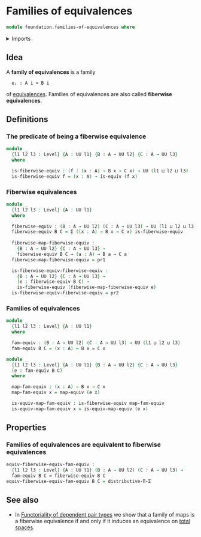 # Families of equivalences

```agda
module foundation.families-of-equivalences where
```

<details><summary>Imports</summary>

```agda
open import foundation.dependent-pair-types
open import foundation.universe-levels

open import foundation-core.equivalences
open import foundation-core.type-theoretic-principle-of-choice
```

</details>

## Idea

A **family of equivalences** is a family

```text
  eᵢ : A i ≃ B i
```

of [equivalences](foundation-core.equivalences.md). Families of equivalences are
also called **fiberwise equivalences**.

## Definitions

### The predicate of being a fiberwise equivalence

```agda
module _
  {l1 l2 l3 : Level} {A : UU l1} {B : A → UU l2} {C : A → UU l3}
  where

  is-fiberwise-equiv : (f : (x : A) → B x → C x) → UU (l1 ⊔ l2 ⊔ l3)
  is-fiberwise-equiv f = (x : A) → is-equiv (f x)
```


### Fiberwise equivalences

```agda
module _
  {l1 l2 l3 : Level} {A : UU l1}
  where

  fiberwise-equiv : (B : A → UU l2) (C : A → UU l3) → UU (l1 ⊔ l2 ⊔ l3)
  fiberwise-equiv B C = Σ ((x : A) → B x → C x) is-fiberwise-equiv
  
  fiberwise-map-fiberwise-equiv :
    {B : A → UU l2} {C : A → UU l3} →
    fiberwise-equiv B C → (a : A) → B a → C a
  fiberwise-map-fiberwise-equiv = pr1

  is-fiberwise-equiv-fiberwise-equiv :
    {B : A → UU l2} {C : A → UU l3} →
    (e : fiberwise-equiv B C) →
    is-fiberwise-equiv (fiberwise-map-fiberwise-equiv e)
  is-fiberwise-equiv-fiberwise-equiv = pr2
```

### Families of equivalences

```agda
module _
  {l1 l2 l3 : Level} {A : UU l1}
  where

  fam-equiv : (B : A → UU l2) (C : A → UU l3) → UU (l1 ⊔ l2 ⊔ l3)
  fam-equiv B C = (x : A) → B x ≃ C x

module _
  {l1 l2 l3 : Level} {A : UU l1} {B : A → UU l2} {C : A → UU l3}
  (e : fam-equiv B C)
  where

  map-fam-equiv : (x : A) → B x → C x
  map-fam-equiv x = map-equiv (e x)

  is-equiv-map-fam-equiv : is-fiberwise-equiv map-fam-equiv
  is-equiv-map-fam-equiv x = is-equiv-map-equiv (e x)
```

## Properties

### Families of equivalences are equivalent to fiberwise equivalences

```agda
equiv-fiberwise-equiv-fam-equiv :
  {l1 l2 l3 : Level} {A : UU l1} (B : A → UU l2) (C : A → UU l3) →
  fam-equiv B C ≃ fiberwise-equiv B C
equiv-fiberwise-equiv-fam-equiv B C = distributive-Π-Σ
```

## See also

- In
  [Functoriality of dependent pair types](foundation-core.functoriality-dependent-pair-types.md)
  we show that a family of maps is a fiberwise equivalence if and only if it
  induces an equivalence on [total spaces](foundation.dependent-pair-types.md).
